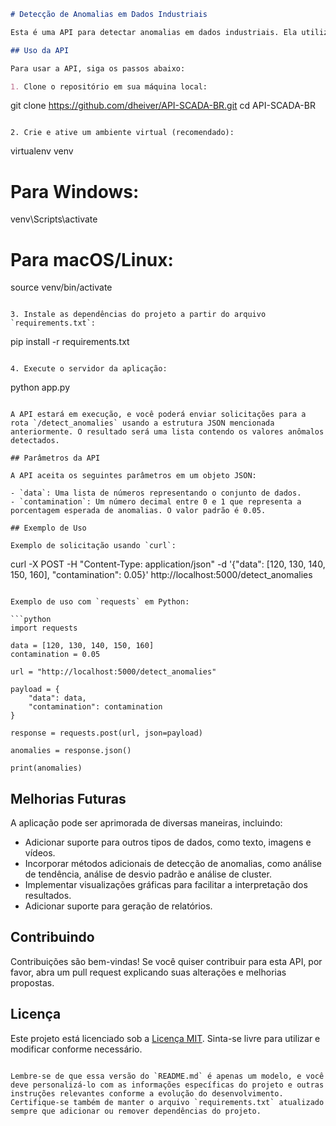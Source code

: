 ```markdown
# Detecção de Anomalias em Dados Industriais

Esta é uma API para detectar anomalias em dados industriais. Ela utiliza três algoritmos de detecção de anomalias: Isolation Forest, Local Outlier Factor (LOF) e One-Class SVM. Além disso, também faz uso do cálculo do Intervalo Interquartil (IQR) para identificação de anomalias.

## Uso da API

Para usar a API, siga os passos abaixo:

1. Clone o repositório em sua máquina local:

```
git clone https://github.com/dheiver/API-SCADA-BR.git
cd API-SCADA-BR
```

2. Crie e ative um ambiente virtual (recomendado):

```
virtualenv venv
# Para Windows:
venv\Scripts\activate
# Para macOS/Linux:
source venv/bin/activate
```

3. Instale as dependências do projeto a partir do arquivo `requirements.txt`:

```
pip install -r requirements.txt
```

4. Execute o servidor da aplicação:

```
python app.py
```

A API estará em execução, e você poderá enviar solicitações para a rota `/detect_anomalies` usando a estrutura JSON mencionada anteriormente. O resultado será uma lista contendo os valores anômalos detectados.

## Parâmetros da API

A API aceita os seguintes parâmetros em um objeto JSON:

- `data`: Uma lista de números representando o conjunto de dados.
- `contamination`: Um número decimal entre 0 e 1 que representa a porcentagem esperada de anomalias. O valor padrão é 0.05.

## Exemplo de Uso

Exemplo de solicitação usando `curl`:

```
curl -X POST -H "Content-Type: application/json" -d '{"data": [120, 130, 140, 150, 160], "contamination": 0.05}' http://localhost:5000/detect_anomalies
```

Exemplo de uso com `requests` em Python:

```python
import requests

data = [120, 130, 140, 150, 160]
contamination = 0.05

url = "http://localhost:5000/detect_anomalies"

payload = {
    "data": data,
    "contamination": contamination
}

response = requests.post(url, json=payload)

anomalies = response.json()

print(anomalies)
```

## Melhorias Futuras

A aplicação pode ser aprimorada de diversas maneiras, incluindo:

- Adicionar suporte para outros tipos de dados, como texto, imagens e vídeos.
- Incorporar métodos adicionais de detecção de anomalias, como análise de tendência, análise de desvio padrão e análise de cluster.
- Implementar visualizações gráficas para facilitar a interpretação dos resultados.
- Adicionar suporte para geração de relatórios.

## Contribuindo

Contribuições são bem-vindas! Se você quiser contribuir para esta API, por favor, abra um pull request explicando suas alterações e melhorias propostas.

## Licença

Este projeto está licenciado sob a [Licença MIT](LICENSE). Sinta-se livre para utilizar e modificar conforme necessário.
```

Lembre-se de que essa versão do `README.md` é apenas um modelo, e você deve personalizá-lo com as informações específicas do projeto e outras instruções relevantes conforme a evolução do desenvolvimento. Certifique-se também de manter o arquivo `requirements.txt` atualizado sempre que adicionar ou remover dependências do projeto.

